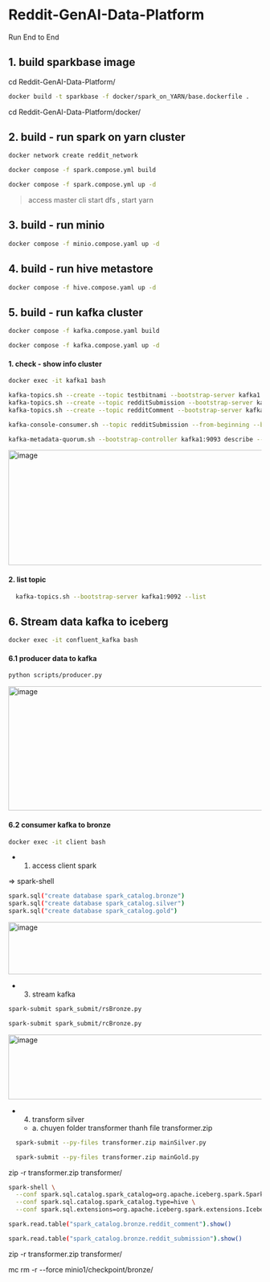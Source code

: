 # Reddit-GenAI-Data-Platform
Run End to End
## 1. build sparkbase image

cd Reddit-GenAI-Data-Platform/

```bash
docker build -t sparkbase -f docker/spark_on_YARN/base.dockerfile .
```

cd Reddit-GenAI-Data-Platform/docker/
## 2. build - run spark on yarn cluster

```bash
docker network create reddit_network
```
```bash
docker compose -f spark.compose.yml build
```

```bash
docker compose -f spark.compose.yml up -d
``` 
> access master cli start dfs , start yarn

## 3. build - run minio
```bash
docker compose -f minio.compose.yaml up -d

```

## 4. build - run hive metastore


```bash
docker compose -f hive.compose.yaml up -d
```

## 5. build - run kafka cluster
```bash
docker compose -f kafka.compose.yaml build
```

```bash
docker compose -f kafka.compose.yaml up -d
```

#### 1. check - show info cluster 

```bash
docker exec -it kafka1 bash
```
```bash
kafka-topics.sh --create --topic testbitnami --bootstrap-server kafka1:9092 --replication-factor 2
kafka-topics.sh --create --topic redditSubmission --bootstrap-server kafka1:9092 --replication-factor 2
kafka-topics.sh --create --topic redditComment --bootstrap-server kafka1:9092 --replication-factor 2
```
```bash
kafka-console-consumer.sh --topic redditSubmission --from-beginning --bootstrap-server kafka1:9092
```

```bash
kafka-metadata-quorum.sh --bootstrap-controller kafka1:9093 describe --status
```
<img width="1160" height="229" alt="image" src="https://github.com/user-attachments/assets/b15217dc-4e5e-4e87-b500-b509526e5045" />


#### 2. list topic
```bash
  kafka-topics.sh --bootstrap-server kafka1:9092 --list
```

## 6. Stream data kafka to iceberg
```bash
docker exec -it confluent_kafka bash
```

#### 6.1 producer data to kafka
```bash
python scripts/producer.py
```
<img width="1148" height="247" alt="image" src="https://github.com/user-attachments/assets/7c3aa258-525d-4f47-afad-98e3c217c3b9" />


#### 6.2 consumer kafka to bronze 
```bash
docker exec -it client bash
```

- 1. access client spark

=> spark-shell
```bash
spark.sql("create database spark_catalog.bronze")
spark.sql("create database spark_catalog.silver")
spark.sql("create database spark_catalog.gold")

```
<img width="626" height="104" alt="image" src="https://github.com/user-attachments/assets/55f21c7b-3430-4165-a032-fda0cec3c08c" />

- 3. stream kafka
```bash
spark-submit spark_submit/rsBronze.py
```

```bash
spark-submit spark_submit/rcBronze.py
```
<img width="792" height="129" alt="image" src="https://github.com/user-attachments/assets/759db55e-8fe9-402c-bb9d-5b28d2a628a8" />

- 4. transform silver
  - a. chuyen folder transformer thanh file transformer.zip
```bash
  spark-submit --py-files transformer.zip mainSilver.py
```

```bash
  spark-submit --py-files transformer.zip mainGold.py
```
zip -r transformer.zip transformer/

     
```bash
spark-shell \
  --conf spark.sql.catalog.spark_catalog=org.apache.iceberg.spark.SparkSessionCatalog \
  --conf spark.sql.catalog.spark_catalog.type=hive \
  --conf spark.sql.extensions=org.apache.iceberg.spark.extensions.IcebergSparkSessionExtensions
```

```bash
spark.read.table("spark_catalog.bronze.reddit_comment").show()
```

```bash
spark.read.table("spark_catalog.bronze.reddit_submission").show()
```


zip -r transformer.zip transformer/


mc rm -r --force minio1/checkpoint/bronze/

